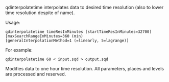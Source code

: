 qdinterpolatetime interpolates data to desired time resolution (also to lower time resolution despite of name).

Usage:

    qdinterpolatetime timeResInMinutes [startTimeResInMinutes=32700] [maxSearchRangeInMinutes=360 (min)
    [generalInterpolationMethod=1 (=linearly, 5=lagrange)]

For example:

    qdinterpolatetime 60 < input.sqd > output.sqd

Modifies data to one hour time resolution. All parameters, places and levels are processed and reserved.
